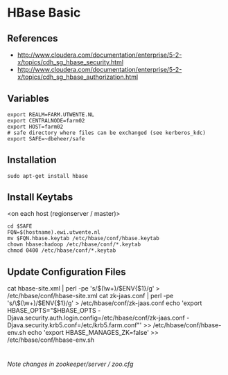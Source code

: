 # HBase Basic 

## References

* http://www.cloudera.com/documentation/enterprise/5-2-x/topics/cdh_sg_hbase_security.html
* http://www.cloudera.com/documentation/enterprise/5-2-x/topics/cdh_sg_hbase_authorization.html

## Variables

    export REALM=FARM.UTWENTE.NL
    export CENTRALNODE=farm02
    export HOST=farm02
    # safe directory where files can be exchanged (see kerberos_kdc)
    export SAFE=~dbeheer/safe

## Installation

    sudo apt-get install hbase

## Install Keytabs
    
<on each host (regionserver / master)>
  
    cd $SAFE
    FQN=$(hostname).ewi.utwente.nl
    mv $FQN.hbase.keytab /etc/hbase/conf/hbase.keytab
    chown hbase:hadoop /etc/hbase/conf/*.keytab
    chmod 0400 /etc/hbase/conf/*.keytab

## Update  Configuration Files

cat hbase-site.xml | perl -pe 's/\$(\w+)/$ENV{$1}/g' > /etc/hbase/conf/hbase-site.xml
cat zk-jaas.conf | perl -pe 's/\$(\w+)/$ENV{$1}/g' > /etc/hbase/conf/zk-jaas.conf
echo 'export HBASE_OPTS="$HBASE_OPTS -Djava.security.auth.login.config=/etc/hbase/conf/zk-jaas.conf -Djava.security.krb5.conf=/etc/krb5.farm.conf"' >> /etc/hbase/conf/hbase-env.sh
echo 'export HBASE_MANAGES_ZK=false' >> /etc/hbase/conf/hbase-env.sh

#
*Note changes in zookeeper/server / zoo.cfg*

